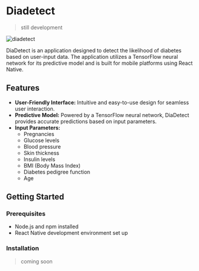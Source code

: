 # Diadetect

> still development

![diadetect](https://github.com/gdapriana/diadetect/assets/69134731/097dc064-fa80-4d35-ac03-5cc0c306f5d0)

DiaDetect is an application designed to detect the likelihood of diabetes based on user-input data. The application utilizes a TensorFlow neural network for its predictive model and is built for mobile platforms using React Native.

## Features

- **User-Friendly Interface:** Intuitive and easy-to-use design for seamless user interaction.
- **Predictive Model:** Powered by a TensorFlow neural network, DiaDetect provides accurate predictions based on input parameters.
- **Input Parameters:**
  - Pregnancies
  - Glucose levels
  - Blood pressure
  - Skin thickness
  - Insulin levels
  - BMI (Body Mass Index)
  - Diabetes pedigree function
  - Age

## Getting Started

### Prerequisites

- Node.js and npm installed
- React Native development environment set up

### Installation

> coming soon
